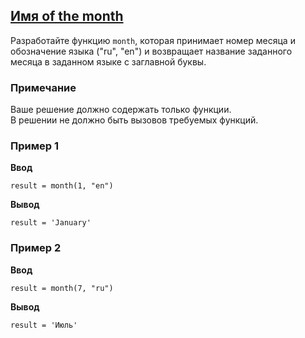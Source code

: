 ## [Имя of the month](../../../solutions/4.1/41_d.py)

Разработайте функцию `month`, которая принимает номер месяца и обозначение языка ("ru", "en") и возвращает название заданного месяца в заданном языке с заглавной буквы.

### Примечание

Ваше решение должно содержать только функции.\
В решении не должно быть вызовов требуемых функций.

### Пример 1

__Ввод__
```plaintext
result = month(1, "en")
```

__Вывод__
```plaintext
result = 'January'
```

### Пример 2

__Ввод__
```plaintext
result = month(7, "ru")
```

__Вывод__
```plaintext
result = 'Июль'
```